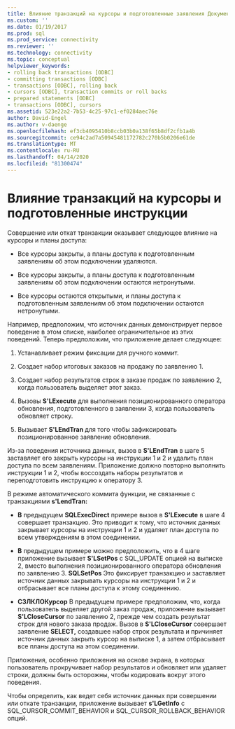 ```yaml
---
title: Влияние транзакций на курсоры и подготовленные заявления Документы Майкрософт
ms.custom: ''
ms.date: 01/19/2017
ms.prod: sql
ms.prod_service: connectivity
ms.reviewer: ''
ms.technology: connectivity
ms.topic: conceptual
helpviewer_keywords:
- rolling back transactions [ODBC]
- committing transactions [ODBC]
- transactions [ODBC], rolling back
- cursors [ODBC], transaction commits or roll backs
- prepared statements [ODBC]
- transactions [ODBC], cursors
ms.assetid: 523e22a2-7b53-4c25-97c1-ef0284aec76e
author: David-Engel
ms.author: v-daenge
ms.openlocfilehash: ef3cb4095410b8ccb03b0a138f65b8df2cfb1a4b
ms.sourcegitcommit: ce94c2ad7a50945481172782c270b5b0206e61de
ms.translationtype: MT
ms.contentlocale: ru-RU
ms.lasthandoff: 04/14/2020
ms.locfileid: "81300474"
---
```

# <a name="effect-of-transactions-on-cursors-and-prepared-statements"></a>Влияние транзакций на курсоры и подготовленные инструкции
Совершение или откат транзакции оказывает следующее влияние на курсоры и планы доступа:  
  
-   Все курсоры закрыты, а планы доступа к подготовленным заявлениям об этом подключении удаляются.  
  
-   Все курсоры закрыты, а планы доступа к подготовленным заявлениям об этом подключении остаются нетронутыми.  
  
-   Все курсоры остаются открытыми, и планы доступа к подготовленным заявлениям об этом подключении остаются нетронутыми.  
  
 Например, предположим, что источник данных демонстрирует первое поведение в этом списке, наиболее ограничительное из этих поведений. Теперь предположим, что приложение делает следующее:  
  
1.  Устанавливает режим фиксации для ручного коммит.  
  
2.  Создает набор итоговых заказов на продажу по заявлению 1.  
  
3.  Создает набор результатов строк в заказе продаж по заявлению 2, когда пользователь выделяет этот заказ.  
  
4.  Вызовы **S'LExecute** для выполнения позиционированного оператора обновления, подготовленного в заявлении 3, когда пользователь обновляет строку.  
  
5.  Вызывает **S'LEndTran** для того чтобы зафиксировать позиционированное заявление обновления.  
  
 Из-за поведения источника данных, вызов в **S'LEndTran** в шаге 5 заставляет его закрыть курсоры на инструкции 1 и 2 и удалить план доступа по всем заявлениям. Приложение должно повторно выполнить инструкции 1 и 2, чтобы воссоздать наборы результатов и переподготовить инструкцию к оператору 3.  
  
 В режиме автоматического коммита функции, не связанные с транзакциями **s'LendTran:**  
  
-   **В** предыдущем **SQLExecDirect** примере вызов в **S'LExecute** в шаге 4 совершает транзакцию. Это приводит к тому, что источник данных закрывает курсоры на инструкции 1 и 2 и удаляет план доступа по всем утверждениям в этом соединении.  
  
-   **В** предыдущем примере можно предположить, что в 4 шаге приложение вызывает **S'LSetPos** с SQL_UPDATE опцией на выписке 2, вместо выполнения позиционированного оператора обновления по заявлению 3. **SQLSetPos** Это фиксирует транзакцию и заставляет источник данных закрывать курсоры на инструкции 1 и 2 и отбрасывает все планы доступа к этому соединению.  
  
-   **СЗЛКЛОКурсор** В предыдущем примере предположим, что, когда пользователь выделяет другой заказ продаж, приложение вызывает **S'LCloseCursor** по заявлению 2, прежде чем создать результат строк для нового заказа продаж. Вызов в **S'LCloseCursor** совершает заявление **SELECT,** создавшее набор строк результата и причиняет источник данных закрыть курсор на выписке 1, а затем отбрасывает все планы доступа на этом соединении.  
  
 Приложения, особенно приложения на основе экрана, в которых пользователь прокручивает набор результатов и обновляет или удаляет строки, должны быть осторожны, чтобы кодировать вокруг этого поведения.  
  
 Чтобы определить, как ведет себя источник данных при совершении или откате транзакции, приложение вызывает **s'LGetInfo** с SQL_CURSOR_COMMIT_BEHAVIOR и SQL_CURSOR_ROLLBACK_BEHAVIOR опций.
